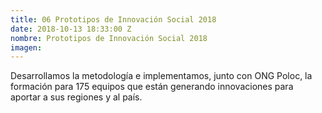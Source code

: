 ```yaml
---
title: 06 Prototipos de Innovación Social 2018
date: 2018-10-13 18:33:00 Z
nombre: Prototipos de Innovación Social 2018
imagen: 
---
```


Desarrollamos la metodología e implementamos, junto con ONG Poloc, la formación para 175 equipos que están generando innovaciones para aportar a sus regiones y al país. 